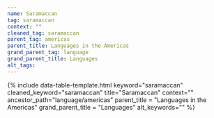 ```yaml
---
name: Saramaccan
tag: saramaccan
context: ""
cleaned_tag: saramaccan
parent_tag: americas
parent_title: Languages in the Americas
grand_parent_tag: language
grand_parent_title: Languages
alt_tags: 
---
```


{% include data-table-template.html 
  keyword="saramaccan" 
  cleaned_keyword="saramaccan" 
  title="Saramaccan"
  context=""
  ancestor_path="language/americas" 
  parent_title = "Languages in the Americas"
  grand_parent_title = "Languages"
  alt_keywords=""
%}


